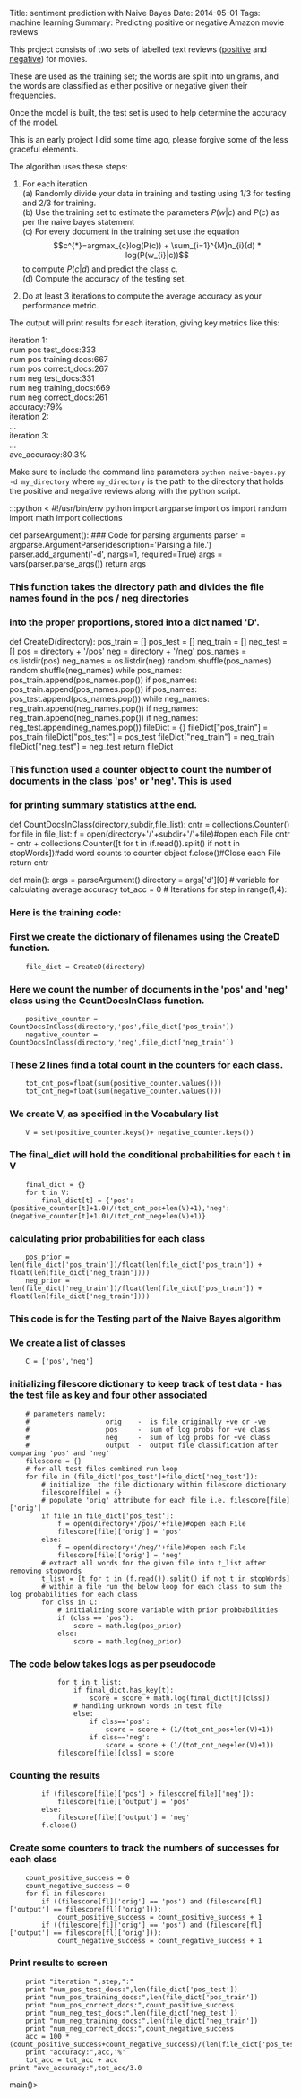 Title:  sentiment prediction with Naive Bayes
Date: 2014-05-01
Tags: machine learning
Summary: Predicting positive or negative Amazon movie reviews  


This project consists of two sets of labelled text reviews ([positive](https://www.dropbox.com/sh/n2r4e929ahzx84o/AABdDVQ1Rlygs-XkjTytn3bAa) and [negative](https://www.dropbox.com/sh/scnnjiotbltm2za/AAAGz7NsEoG61ojzgZZQPfV-a)) for movies.  

These are used as the training set; the words are split into unigrams, and the words are classified as either positive or negative given their frequencies. 

Once the model is built, the test set is used to help determine the accuracy of the model.  

This is an early project I did some time ago, please forgive some of the less graceful elements.  

The algorithm uses these steps:  

1. For each iteration  
(a) Randomly divide your data in training and testing using 1/3 for
testing and 2/3 for training.  
(b) Use the training set to estimate the parameters $P(w|c)$ and $P(c)$ as per the naive bayes statement  
(c) For every document in the training set use the equation $$c^{*}=argmax_{c}log(P(c)) + \sum_{i=1}^{M}n_{i}(d) * log(P(w_{i}|c))$$ to compute $P(c|d)$ and predict the class c.  
(d) Compute the accuracy of the testing set.

2. Do at least 3 iterations to compute the average accuracy as your performance metric.  

The output will print results for each iteration, giving key metrics like this:

iteration 1:  
    num pos test_docs:333  
    num pos training docs:667  
    num pos correct_docs:267  
    num neg test_docs:331  
    num neg training_docs:669  
    num neg correct_docs:261  
    accuracy:79%  
iteration 2:  
    ...  
iteration 3:  
    ...  
ave_accuracy:80.3%  




Make sure to include the command line parameters `python naive-bayes.py -d my_directory` where `my_directory` is the path to the directory that holds the positive and negative reviews along with the python script.


:::python
<
#!/usr/bin/env python
import argparse
import os
import random
import math
import collections

def parseArgument():
    ### Code for parsing arguments
    parser = argparse.ArgumentParser(description='Parsing a file.')
    parser.add_argument('-d', nargs=1, required=True)
    args = vars(parser.parse_args())
    return args
    
###  This function takes the directory path and divides the file names found in the pos / neg directories
###  into the proper proportions, stored into a dict named 'D'.
def CreateD(directory):
    pos_train = []
    pos_test = []
    neg_train = []
    neg_test = []
    pos = directory + '/pos'
    neg = directory + '/neg'
    pos_names = os.listdir(pos)
    neg_names = os.listdir(neg)
    random.shuffle(pos_names)
    random.shuffle(neg_names)
    while pos_names:
        pos_train.append(pos_names.pop())
        if pos_names:
            pos_train.append(pos_names.pop())
        if pos_names:
            pos_test.append(pos_names.pop())
    while neg_names:
        neg_train.append(neg_names.pop())
        if neg_names:
            neg_train.append(neg_names.pop())
        if neg_names:
            neg_test.append(neg_names.pop())
    fileDict = {}
    fileDict["pos_train"] = pos_train
    fileDict["pos_test"] = pos_test
    fileDict["neg_train"] = neg_train
    fileDict["neg_test"] = neg_test
    return fileDict
    
### This function used a counter object to count the number of documents in the class 'pos' or 'neg'.  This is used
### for printing summary statistics at the end.
def CountDocsInClass(directory,subdir,file_list):
    cntr = collections.Counter()
    for file in file_list:
        f = open(directory+'/'+subdir+'/'+file)#open each File
        cntr = cntr + collections.Counter([t for t in (f.read()).split() if not t in stopWords])#add word counts to counter object
        f.close()#Close each File
    return cntr
    
def main():
    args = parseArgument()
    directory = args['d'][0]
    # variable for calculating average accuracy
    tot_acc = 0
    # Iterations
    for step in range(1,4):
    
### Here is the training code:
### First we create the dictionary of filenames using the CreateD function.
        file_dict = CreateD(directory)
        
### Here we count the number of documents in the 'pos' and 'neg' class using the CountDocsInClass function.
        positive_counter = CountDocsInClass(directory,'pos',file_dict['pos_train'])
        negative_counter = CountDocsInClass(directory,'neg',file_dict['neg_train'])
### These 2 lines find a total count in the counters for each class.
        tot_cnt_pos=float(sum(positive_counter.values()))
        tot_cnt_neg=float(sum(negative_counter.values()))
### We create V, as specified in the Vocabulary list
        V = set(positive_counter.keys()+ negative_counter.keys())
### The final_dict will hold the conditional probabilities for each t in V
        final_dict = {}
        for t in V:
            final_dict[t] = {'pos':(positive_counter[t]+1.0)/(tot_cnt_pos+len(V)+1),'neg':(negative_counter[t]+1.0)/(tot_cnt_neg+len(V)+1)}
### calculating prior probabilities for each class
        pos_prior = len(file_dict['pos_train'])/float(len(file_dict['pos_train']) + float(len(file_dict['neg_train'])))
        neg_prior = len(file_dict['neg_train'])/float(len(file_dict['pos_train']) + float(len(file_dict['neg_train'])))
### This code is for the Testing part of the Naive Bayes algorithm
### We create a list of classes
        C = ['pos','neg']
### initializing filescore dictionary to keep track of test data - has the test file as key and four other associated
        # parameters namely:
        #                   orig    -  is file originally +ve or -ve
        #                   pos     -  sum of log probs for +ve class
        #                   neg     -  sum of log probs for +ve class
        #                   output  -  output file classification after comparing 'pos' and 'neg'
        filescore = {}
        # for all test files combined run loop
        for file in (file_dict['pos_test']+file_dict['neg_test']):
            # initialize  the file dictionary within filescore dictionary
            filescore[file] = {}
            # populate 'orig' attribute for each file i.e. filescore[file]['orig']
            if file in file_dict['pos_test']:
                f = open(directory+'/pos/'+file)#open each File
                filescore[file]['orig'] = 'pos'
            else:
                f = open(directory+'/neg/'+file)#open each File
                filescore[file]['orig'] = 'neg'
            # extract all words for the given file into t_list after removing stopwords
            t_list = [t for t in (f.read()).split() if not t in stopWords]
            # within a file run the below loop for each class to sum the log probabilities for each class
            for clss in C:
                # initializing score variable with prior probbabilities
                if (clss == 'pos'):
                    score = math.log(pos_prior)
                else:
                    score = math.log(neg_prior)
### The code below takes logs as per pseudocode
                for t in t_list:
                    if final_dict.has_key(t):
                        score = score + math.log(final_dict[t][clss])
                    # handling unknown words in test file
                    else:
                        if clss=='pos':
                            score = score + (1/(tot_cnt_pos+len(V)+1))
                        if clss=='neg':
                            score = score + (1/(tot_cnt_neg+len(V)+1))
                filescore[file][clss] = score
###   Counting the results
            if (filescore[file]['pos'] > filescore[file]['neg']):
                filescore[file]['output'] = 'pos'
            else:
                filescore[file]['output'] = 'neg'
            f.close()
            
###   Create some counters to track the numbers of successes for each class
        count_positive_success = 0
        count_negative_success = 0
        for fl in filescore:
            if ((filescore[fl]['orig'] == 'pos') and (filescore[fl]['output'] == filescore[fl]['orig'])):
                count_positive_success = count_positive_success + 1
            if ((filescore[fl]['orig'] == 'pos') and (filescore[fl]['output'] == filescore[fl]['orig'])):
                count_negative_success = count_negative_success + 1
### Print results to screen
        print "iteration ",step,":"
        print "num_pos_test_docs:",len(file_dict['pos_test'])
        print "num_pos_training_docs:",len(file_dict['pos_train'])
        print "num_pos_correct_docs:",count_positive_success
        print "num_neg_test_docs:",len(file_dict['neg_test'])
        print "num_neg_training_docs:",len(file_dict['neg_train'])
        print "num_neg_correct_docs:",count_negative_success
        acc = 100 * (count_positive_success+count_negative_success)/(len(file_dict['pos_test'])+len(file_dict['neg_test']))
        print "accuracy:",acc,'%'
        tot_acc = tot_acc + acc
    print "ave_accuracy:",tot_acc/3.0
    
main()>
